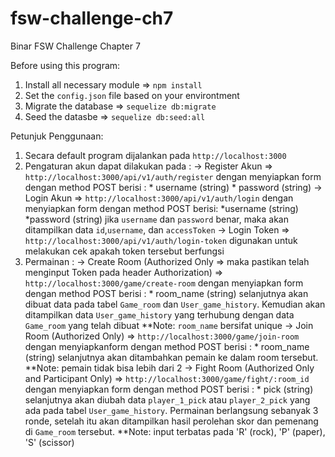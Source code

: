 # fsw-challenge-ch7
Binar FSW Challenge Chapter 7

Before using this program:
1. Install all necessary module => `npm install`
2. Set the `config.json` file based on your environtment
3. Migrate the database => `sequelize db:migrate`
4. Seed the datasbe => `sequelize db:seed:all`

Petunjuk Penggunaan:
1. Secara default program dijalankan pada `http://localhost:3000`
2. Pengaturan akun dapat dilakukan pada :
    -> Register Akun => `http://localhost:3000/api/v1/auth/register`
        dengan menyiapkan form dengan method POST berisi :
            * username (string)
            * password (string)
    -> Login Akun => `http://localhost:3000/api/v1/auth/login`
        dengan menyiapkan form dengan method POST berisi: 
            *username (string)
            *password (string)
        jika `username` dan `password` benar, maka akan ditampilkan data `id`,`username`, dan `accessToken`
    -> Login Token => `http://localhost:3000/api/v1/auth/login-token`
        digunakan untuk melakukan cek apakah token tersebut berfungsi
3. Permainan :
    -> Create Room (Authorized Only => maka pastikan telah menginput Token pada header Authorization) => `http://localhost:3000/game/create-room`
        dengan menyiapkan form dengan method POST berisi :
            * room_name (string)
        selanjutnya akan dibuat data pada tabel `Game_room` dan `User_game_history`.
        Kemudian akan ditampilkan data `User_game_history` yang terhubung dengan data `Game_room` yang telah dibuat
        **Note: `room_name` bersifat unique
    -> Join Room (Authorized Only) => `http://localhost:3000/game/join-room`
        dengan menyiapkanform dengan method POST berisi :
            * room_name (string)
        selanjutnya akan ditambahkan pemain ke dalam room tersebut.
        **Note: pemain tidak bisa lebih dari 2
    -> Fight Room (Authorized Only and Participant Only) => `http://localhost:3000/game/fight/:room_id`
        dengan menyiapkan form dengan method POST berisi :
            * pick (string)
        selanjutnya akan diubah data `player_1_pick` atau `player_2_pick` yang ada pada tabel `User_game_history`.
        Permainan berlangsung sebanyak 3 ronde, setelah itu akan ditampilkan hasil perolehan skor dan pemenang di `Game_room` tersebut.
        **Note: input terbatas pada 'R' (rock), 'P' (paper), 'S' (scissor)


